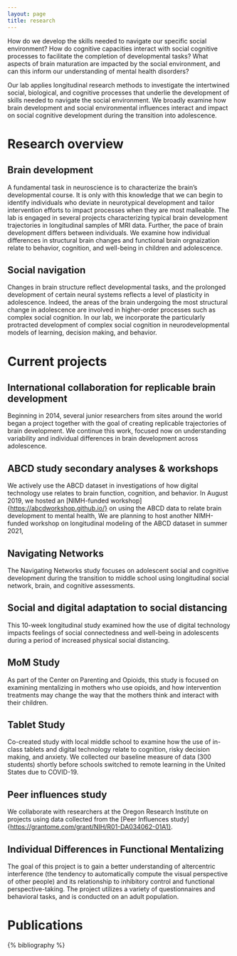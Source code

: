 ```yaml
---
layout: page
title: research
---
```


How do we develop the skills needed to navigate our specific social environment? How do cognitive capacities interact with social cognitive processes to facilitate the completion of developmental tasks? What aspects of brain maturation are impacted by the social environment, and can this inform our understanding of mental health disorders?

Our lab applies longitudinal research methods to investigate the intertwined social, biological, and cognitive processes that underlie the development of skills needed to navigate the social environment. We broadly examine how brain development and social environmental influences interact and impact on social cognitive development during the transition into adolescence. 


Research overview
===============

Brain development 
----------

A fundamental task in neuroscience is to characterize the brain’s developmental course. It is only with this knowledge that we can begin to identify individuals who deviate in neurotypical development and tailor intervention efforts to impact processes when they are most malleable. The lab is engaged in several projects characterizing typical brain development trajectories in longitudinal samples of MRI data. Further, the pace of brain development differs between individuals. We examine how individual differences in structural brain changes and functional brain orgnaization relate to behavior, cognition, and well-being in children and adolescence.

Social navigation
----------

Changes in brain structure reflect developmental tasks, and the prolonged development of certain neural systems reflects a level of plasticity in adolescence. Indeed, the areas of the brain undergoing the most structural change in adolescence are involved in higher-order processes such as complex social cognition. In our lab, we incorporate the particularly protracted development of complex social cognition in neurodevelopmental models of learning, decision making, and behavior.

Current projects
===============

International collaboration for replicable brain development
----------
Beginning in 2014, several junior researchers from sites around the world began a project together with the goal of creating replicable trajectories of brain development. We continue this work, focused now on understanding variability and individual differences in brain development across adolescence.

ABCD study secondary analyses & workshops
----------
We actively use the ABCD dataset in investigations of how digital technology use relates to brain function, cognition, and behavior. In August 2019, we hosted an [NIMH-funded workshop]{https://abcdworkshop.github.io/} on using the ABCD data to relate brain development to mental health, We are planning to host another NIMH-funded workshop on longitudinal modeling of the ABCD dataset in summer 2021, 

Navigating Networks
----------
The Navigating Networks study focuses on adolescent social and cognitive development during the transition to middle school using longitudinal social network, brain, and cognitive assessments.

Social and digital adaptation to social distancing
----------
This 10-week longitudinal study examined how the use of digital technology impacts feelings of social connectedness and well-being in adolescents during a period of increased physical social distancing. 

MoM Study
----------
As part of the Center on Parenting and Opioids, this study is focused on examining mentalizing in mothers who use opioids, and how intervention treatments may change the way that the mothers think and interact with their children. 

Tablet Study
----------
Co-created study with local middle school to examine how the use of in-class tablets and digital technology relate to cognition, risky decision making, and anxiety. We collected our baseline measure of data (300 students) shortly before schools switched to remote learning in the United States due to COVID-19.

Peer influences study
----------
We collaborate with researchers at the Oregon Research Institute on projects using data collected from the [Peer Influences study]{https://grantome.com/grant/NIH/R01-DA034062-01A1}.

Individual Differences in Functional Mentalizing
----------
The goal of this project is to gain a better understanding of altercentric interference (the tendency to automatically compute the visual perspective of other people) and its relationship to inhibitory control and functional perspective-taking. The project utilizes a variety of questionnaires and behavioral tasks, and is conducted on an adult population.

Publications
============

{% bibliography %}